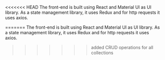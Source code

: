 <<<<<<< HEAD
The front-end is built using React and Material UI as UI library.
As a state management library, it uses Redux and for http requests it uses axios.


=======
The front-end is built using React and Material UI as UI library. As a state management library, it uses Redux and for http requests it uses axios.
>>>>>>> added CRUD operations for all collections
